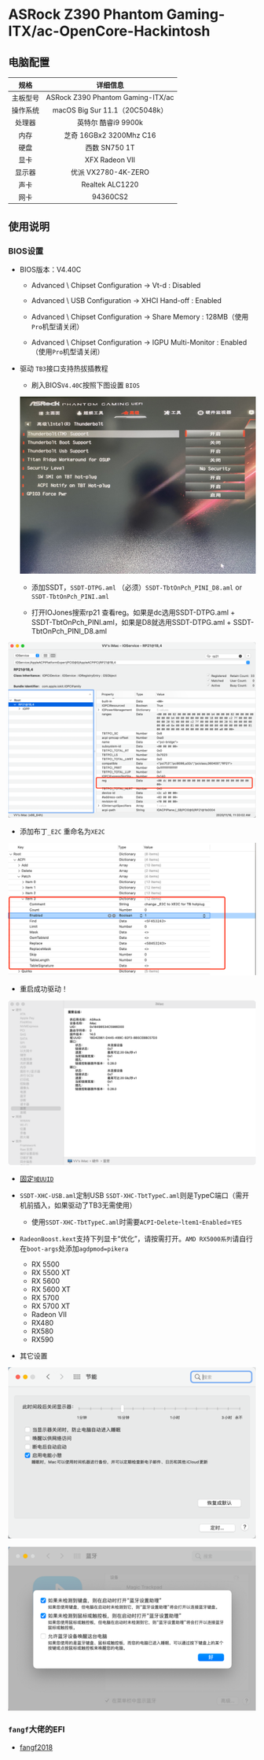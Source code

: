 # ASRock Z390 Phantom Gaming- ITX/ac-OpenCore-Hackintosh


## 电脑配置
|规格 | 详细信息|
|:-: | :-:|
|主板型号| ASRock Z390 Phantom Gaming-ITX/ac |
|操作系统| macOS Big Sur 11.1（20C5048k） |
|处理器| 英特尔 酷睿i9 9900k |
|内存| 芝奇 16GBx2 3200Mhz C16 |
|硬盘| 西数 SN750 1T |
|显卡| XFX Radeon VII |
|显示器| 优派 VX2780-4K-ZERO |
|声卡| Realtek ALC1220 |
|网卡| 94360CS2 |

## 使用说明

### BIOS设置

- BIOS版本：V4.40C

  - Advanced \ Chipset Configuration → Vt-d : Disabled

  - Advanced \ USB Configuration → XHCI Hand-off : Enabled

  - Advanced \ Chipset Configuration → Share Memory : 128MB（使用`Pro`机型请关闭）

  - Advanced \ Chipset Configuration → IGPU Multi-Monitor : Enabled（使用`Pro`机型请关闭）
    
- 驱动 `TB3`接口支持热拔插教程

  - 刷入BIOS`V4.40C`按照下图设置 `BIOS`

   ![BIOS](Docs/IMG_2487.jpeg)

  - 添加SSDT，`SSDT-DTPG.aml` （必须）`SSDT-TbtOnPch_PINI_D8.aml` or `SSDT-TbtOnPch_PINI.aml`

  - 打开IOJones搜索rp21 查看reg。如果是dc选用SSDT-DTPG.aml + SSDT-TbtOnPch_PINI.aml，如果是D8就选用SSDT-DTPG.aml + SSDT-TbtOnPch_PINI_D8.aml

 ![IOJones](Docs/IMG_2488.png)

  - 添加布丁`_E2C` 重命名为`XE2C`
 
  ![添加布丁](Docs/IMG_2489.png)
 
  - 重启成功驱动！
  
  ![TB3](Docs/IMG_2490.png)

  - [固定`域UUID`](https://github.com/Hush-vv/ASRock-Z390-Phantom-Gaming-ITXac-OpenCore-Hackintosh/blob/master/Docs/%E5%9B%BA%E5%AE%9A%60%E5%9F%9FUUID%60.md)

- `SSDT-XHC-USB.aml`定制USB `SSDT-XHC-TbtTypeC.aml`则是TypeC端口（需开机前插入，如果驱动了TB3无需使用）
  - 使用`SSDT-XHC-TbtTypeC.aml`时需要`ACPI`-`Delete`-`ltem1`-`Enabled`=`YES`
  
- `RadeonBoost.kext`支持下列显卡“优化”，请按需打开。`AMD RX5000系列`请自行在`boot-args`处添加`agdpmod=pikera`

  - RX 5500
  - RX 5500 XT
  - RX 5600
  - RX 5600 XT
  - RX 5700
  - RX 5700 XT
  - Radeon VII
  - RX480
  - RX580
  - RX590
  
- 其它设置
  
 ![其它设置1](Docs/IMG_2493.png)
   
 ![其它设置2](Docs/IMG_2494.png)
  
### `fangf`大佬的EFI
 
  - [fangf2018](https://github.com/fangf2018/ASRock-Z390-Phantom-ITX-OpenCore-Hackintosh)
  


